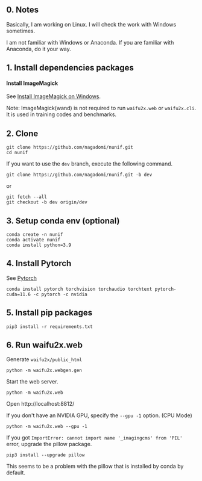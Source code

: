 ## 0. Notes

Basically, I am working on Linux. I will check the work with Windows sometimes.

I am not familiar with Windows or Anaconda. If you are familiar with Anaconda, do it your way.

## 1. Install dependencies packages

#### Install ImageMagick

See [Install ImageMagick on Windows](https://docs.wand-py.org/en/0.6.10/guide/install.html?highlight=windows#install-imagemagick-on-windows).

Note: ImageMagick(wand) is not required to run `waifu2x.web` or `waifu2x.cli`. It is used in training codes and benchmarks.

## 2. Clone

```
git clone https://github.com/nagadomi/nunif.git
cd nunif
```

If you want to use the `dev` branch, execute the following command.
```
git clone https://github.com/nagadomi/nunif.git -b dev
```
or
```
git fetch --all
git checkout -b dev origin/dev
```

## 3. Setup conda env (optional)

```
conda create -n nunif
conda activate nunif
conda install python=3.9
```

## 4. Install Pytorch

See [Pytorch](https://pytorch.org/get-started/locally/)

```
conda install pytorch torchvision torchaudio torchtext pytorch-cuda=11.6 -c pytorch -c nvidia
```

## 5. Install pip packages

```
pip3 install -r requirements.txt
```

## 6. Run waifu2x.web

Generate `waifu2x/public_html`
```
python -m waifu2x.webgen.gen
```

Start the web server.
```
python -m waifu2x.web
```
Open http://localhost:8812/

If you don't have an NVIDIA GPU, specify the `--gpu -1` option. (CPU Mode)
```
python -m waifu2x.web --gpu -1
```

If you got `ImportError: cannot import name '_imagingcms' from 'PIL'` error, upgrade the pillow package.
```
pip3 install --upgrade pillow
```

This seems to be a problem with the pillow that is installed by conda by default.
